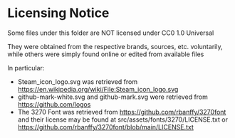 # Licensing Notice

Some files under this folder are NOT licensed under CC0 1.0 Universal

They were obtained from the respective brands, sources, etc. voluntarily, while others were simply found online or edited from available files

In particular:

- Steam_icon_logo.svg was retrieved from https://en.wikipedia.org/wiki/File:Steam_icon_logo.svg
- github-mark-white.svg and github-mark.svg were retrieved from https://github.com/logos
- The 3270 Font was retrieved from https://github.com/rbanffy/3270font and their license may be found at src/assets/fonts/3270/LICENSE.txt or https://github.com/rbanffy/3270font/blob/main/LICENSE.txt
